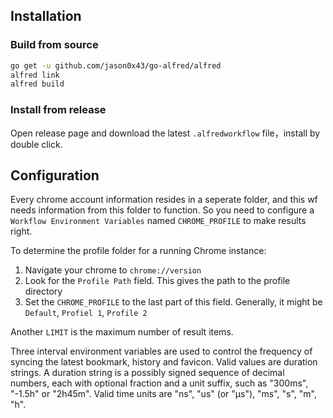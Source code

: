 ## Installation

### Build from source

```bash
go get -u github.com/jason0x43/go-alfred/alfred
alfred link
alfred build
```

### Install from release

Open release page and download the latest `.alfredworkflow` file，install by double click.

## Configuration

Every chrome account information resides in a seperate folder, and this wf needs information from this folder to function. So you need to configure a `Workflow Environment Variables` named `CHROME_PROFILE` to make results right.

To determine the profile folder for a running Chrome instance:

1. Navigate your chrome to `chrome://version`
2. Look for the `Profile Path` field. This gives the path to the profile directory
3. Set the `CHROME_PROFILE` to the last part of this field. Generally, it might be `Default`, `Profiel 1`, `Profile 2`

Another `LIMIT` is the maximum number of result items.

Three interval environment variables are used to control the frequency of syncing the latest bookmark, history and favicon. Valid values are duration strings. A duration string is a possibly signed sequence of decimal numbers, each with optional fraction and a unit suffix, such as "300ms", "-1.5h" or "2h45m". Valid time units are "ns", "us" (or "µs"), "ms", "s", "m", "h".
